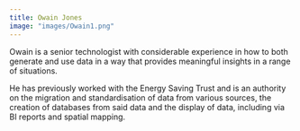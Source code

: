 ```yaml
---
title: Owain Jones
image: "images/Owain1.png"
---
```

Owain is a senior technologist with considerable experience in how to both generate and use data in a way that provides meaningful insights in a range of situations.

He has previously worked with the Energy Saving Trust and is an authority on the migration and standardisation of data from various sources, the creation of databases from said data and the display of data, including via BI reports and spatial mapping.
